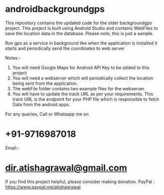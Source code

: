 # androidbackgroundgps
This repository contains the updated code for the older backgroundgps project. This project is built using Android Studio and contains WebFiles to save the location data in the database. Please note, this is just a sample.

Run gps as a service in background like when the application is installed it starts and periodically send the coordinates to web server

Notes:-
  1. You will need Google Maps for Android API Key to be added to this project
  2. You will need a webserver which will periodically collect the location being sent from the application.
  3. The webFile folder contains two example files for the webserver.
  4. You will have to update the track URL as per your requirements. This track URL is the endpoint for your PHP file which is responsible to fetch Data from the android apps.
  
For any queries, 
Call or Whatsapp me on
# +91-9716987018

Email:-
# dir.atishagrawal@gmail.com

If you find this project helpful, please consider making donation. PayPal : https://www.paypal.me/atishagrawal
